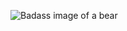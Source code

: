 ![Badass image of a bear](https://res.cloudinary.com/dktpouzr3/image/upload/v1483443595/tribal-bear-white_wropmf.png)
